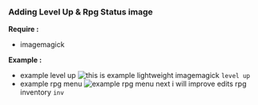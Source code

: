 ### **Adding Level Up & Rpg Status image**
**Require :** 
- imagemagick

**Example :**
- example level up
![this is example](https://i.ibb.co/RQcrdS8/20211024-191721.jpg)
lightweight imagemagick `level up`
- example rpg menu
![example rpg menu](https://i.ibb.co/bJ4MZdy/20211024-194706.jpg)
next i will improve edits rpg inventory `inv` 
